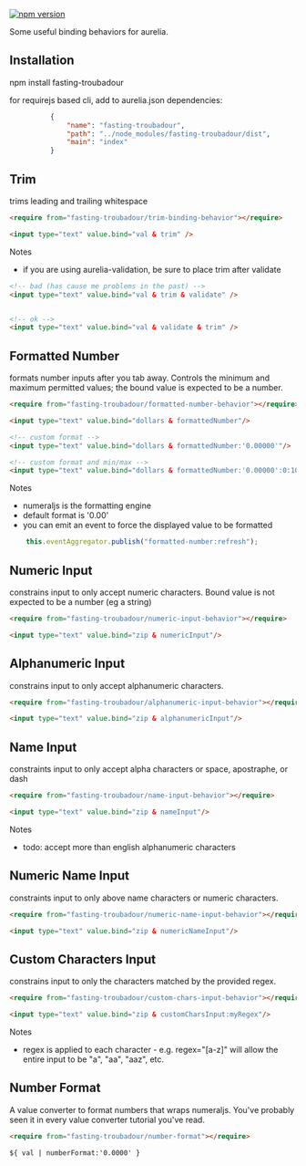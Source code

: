 [![npm version](https://badge.fury.io/js/fasting-troubadour.svg)](http://badge.fury.io/js/fasting-troubadour)

Some useful binding behaviors for aurelia.


## Installation

npm install fasting-troubadour

for requirejs based cli, add to aurelia.json dependencies:

```json
          {
              "name": "fasting-troubadour",
              "path": "../node_modules/fasting-troubadour/dist",
              "main": "index"
          }
```

## Trim

trims leading and trailing whitespace

```html
<require from="fasting-troubadour/trim-binding-behavior"></require>

<input type="text" value.bind="val & trim" />
```

Notes
- if you are using aurelia-validation, be sure to place trim after validate

```html
<!-- bad (has cause me problems in the past) -->
<input type="text" value.bind="val & trim & validate" />


<!-- ok -->
<input type="text" value.bind="val & validate & trim" />
```

## Formatted Number

formats number inputs after you tab away. Controls the minimum and maximum permitted values; the bound value is expected to be a number.

```html
<require from="fasting-troubadour/formatted-number-behavior"></require>

<input type="text" value.bind="dollars & formattedNumber"/>

<!-- custom format -->
<input type="text" value.bind="dollars & formattedNumber:'0.00000'"/>

<!-- custom format and min/max -->
<input type="text" value.bind="dollars & formattedNumber:'0.00000':0:1000000"/>
```

Notes
- numeraljs is the formatting engine
- default format is '0.00'
- you can emit an event to force the displayed value to be formatted

```js
    this.eventAggregator.publish("formatted-number:refresh");
```


## Numeric Input

constrains input to only accept numeric characters. Bound value is not expected to be a number (eg a string)

```html
<require from="fasting-troubadour/numeric-input-behavior"></require>

<input type="text" value.bind="zip & numericInput"/>
```

## Alphanumeric Input

constrains input to only accept alphanumeric characters. 

```html
<require from="fasting-troubadour/alphanumeric-input-behavior"></require>

<input type="text" value.bind="zip & alphanumericInput"/>
```

## Name Input

constraints input to only accept alpha characters or space, apostraphe, or dash

```html
<require from="fasting-troubadour/name-input-behavior"></require>

<input type="text" value.bind="zip & nameInput"/>
```

Notes
- todo: accept more than english alphanumeric characters

## Numeric Name Input

constraints input to only above name characters or numeric characters.

```html
<require from="fasting-troubadour/numeric-name-input-behavior"></require>

<input type="text" value.bind="zip & numericNameInput"/>
```

## Custom Characters Input

constrains input to only the characters matched by the provided regex.

```html
<require from="fasting-troubadour/custom-chars-input-behavior"></require>

<input type="text" value.bind="zip & customCharsInput:myRegex"/>
```

Notes
- regex is applied to each character - e.g. regex="[a-z]" will allow the entire input to be "a", "aa", "aaz", etc.

## Number Format

A value converter to format numbers that wraps numeraljs. You've probably seen it in every value converter tutorial you've read.

```html
<require from="fasting-troubadour/number-format"></require>

${ val | numberFormat:'0.0000' }
```
